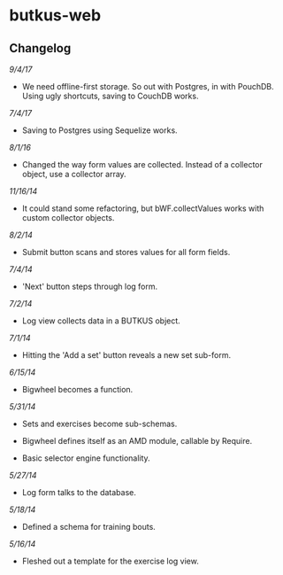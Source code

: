 butkus-web
==========

Changelog
---------

*9/4/17*

- We need offline-first storage. So out with Postgres, in with PouchDB. Using ugly shortcuts, saving to CouchDB works.


*7/4/17*

- Saving to Postgres using Sequelize works.


*8/1/16*

- Changed the way form values are collected. Instead of a collector object, use a collector array.


*11/16/14*

- It could stand some refactoring, but bWF.collectValues works with custom collector objects.


*8/2/14*

- Submit button scans and stores values for all form fields.


*7/4/14*

- 'Next' button steps through log form.


*7/2/14*

- Log view collects data in a BUTKUS object.


*7/1/14*

- Hitting the 'Add a set' button reveals a new set sub-form.


*6/15/14*

- Bigwheel becomes a function.


*5/31/14*

- Sets and exercises become sub-schemas.

- Bigwheel defines itself as an AMD module, callable by Require.

- Basic selector engine functionality.


*5/27/14*

- Log form talks to the database.


*5/18/14*

- Defined a schema for training bouts.


*5/16/14*

- Fleshed out a template for the exercise log view.
